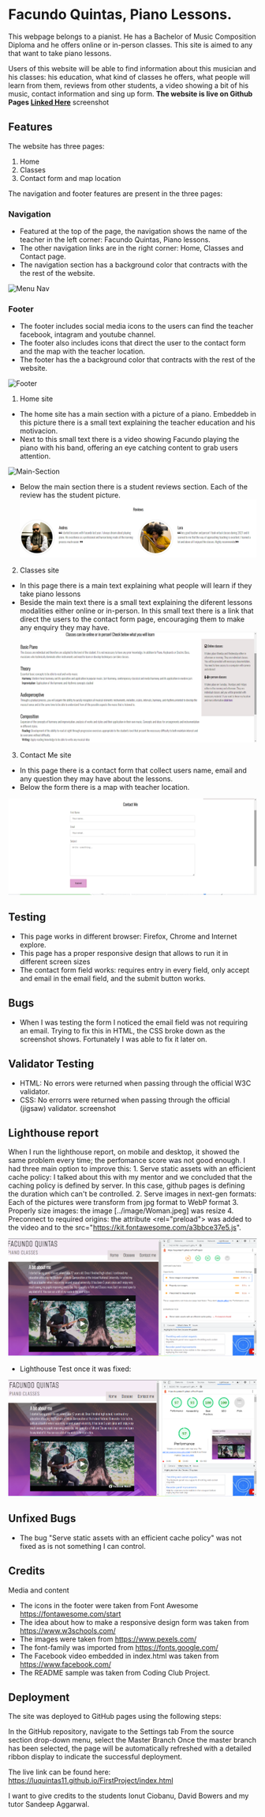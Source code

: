 # **Facundo Quintas, Piano Lessons.**


This webpage belongs to a pianist. He has a Bachelor of Music Composition Diploma and he offers online or in-person classes. This site is aimed to any that want to take piano lessons.

Users of this website will be able to find information about this musician and his classes: his education, what kind of classes he offers, what people will learn from them, reviews from other students, a video showing a bit of his music, contact information and sing up form. 
**The website is live on Github Pages [Linked Here](https://luquintas11.github.io/FirstProject/index.html)**
 screenshot



## **Features**

The website has three pages:
1. Home
2. Classes
3. Contact form and map location

The navigation and footer features are present in the three pages:

### **Navigation**
* Featured at the top of the page, the navigation shows the name of the teacher in the left corner: Facundo Quintas, Piano lessons.
* The other navigation links are in the right corner: Home, Classes and Contact page. 
* The navigation section has a background color that contracts with the the rest of the website. 

![Menu Nav](/assets/image/Menu-nav.png)

### **Footer**
* The footer includes social media icons to the users can find the teacher facebook, intagram and youtube channel.
* The footer also includes icons that direct the user to the contact form and the map with the teacher location. 
* The footer has the a background color that contracts with the rest of the website. 


![Footer](/assets/image/Footer.png)
1. Home site

* The home site has a main section with a picture of a piano. Embeddeb in this picture there is a small text explaining the teacher education and his motivacion.
* Next to this small text there is a video showing Facundo playing the piano with his band,  offering an eye catching content to grab users attention. 

![Main-Section](/assets/image/main-section.png)

* Below the main section there is a student reviews section. Each of the review has the student picture. 
![Student-Reviews](/assets/image/Readme-StudentReviews.png)

2. Classes site

* In this page there is a main text explaining what people will learn if they take piano lessons
* Beside the main text there is a small text explaining the diferent lessons modalities either online or in-person. In this small text there is a link that direct the users to the contact form page, encouraging them to make any enquiry they may have. 
![Classes-site](/assets/image/ReadMe-Classes.png)

3. Contact Me site

* In this page there is a contact form that collect  users name, email and any question they may have about the lessons.
* Below the form there is a map with teacher location. 

![Contact-Form](/assets/image/ReadMe-Contact%20Form.png)

## Testing

* This page works in different browser: Firefox, Chrome and Internet explore. 
* This page has a proper responsive design that allows to run it in different screen sizes
* The contact form field works: requires entry in every field, only accept and email in the email field, and the submit button works. 

## Bugs

* When I was testing the form I noticed the email field was not requiring an email. Trying to fix this in HTML, the CSS broke down as the screenshot shows. Fortunately I was able to fix it later on.


##  Validator Testing

* HTML: No errors were returned when passing through the official W3C validator. 
* CSS:  No errorrs were returned when passing through the  official (jigsaw) validator. 
screenshot 

## Lighthouse report

When I run the lighthouse report, on mobile and desktop, it showed the same problem every time; the perfomance score was not good enough. I had three main option to improve this: 
                                              1. Serve static assets with an efficient cache policy: I talked about this with my mentor and we concluded that the caching policy is defined by server. In this case, github  pages is defining the duration which can't be controlled.
                                              2. Serve images in next-gen formats: Each of the pictures were transform from jpg format to WebP format
                                              3. Properly size images: the image [../image/Woman.jpeg] was resize
                                              4. Preconnect to required origins: the attribute <rel="preload"> was added to the video and to the src="https://kit.fontawesome.com/a3bbce37e5.js".


![Lighthouse-Test](/assets/image/ReadMe-Perform.png)

* Lighthouse Test once it was fixed:

![LightHouse-Test](/assets/image/ReadMe-Perfom-After.png)

## Unfixed Bugs 

* The bug "Serve static assets with an efficient cache policy" was not fixed as is not something I can control.

## Credits 

Media and content

* The icons in the footer were taken from Font Awesome  https://fontawesome.com/start
* The idea  about how to make a responsive design form was taken from https://www.w3schools.com/
* The images were taken from https://www.pexels.com/
* The font-family was imported from https://fonts.google.com/
* The Facebook video embedded in index.html was taken from https://www.facebook.com/
* The README sample was taken from Coding Club Project. 


## Deployment 

The site was deployed to GitHub pages using the following steps:

In the GitHub repository, navigate to the Settings tab
From the source section drop-down menu, select the Master Branch
Once the master branch has been selected, the page will be automatically refreshed with a detailed ribbon display to indicate the successful deployment.

The live link can be found here: https://luquintas11.github.io/FirstProject/index.html 

I want to give credits to the students Ionut Ciobanu, David Bowers and my tutor Sandeep Aggarwal. 



















